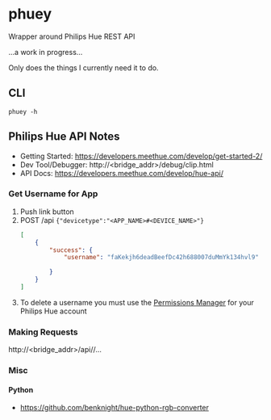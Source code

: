 # phuey
Wrapper around Philips Hue REST API

...a work in progress...

Only does the things I currently need it to do.

## CLI
`phuey -h`

## Philips Hue API Notes
* Getting Started: https://developers.meethue.com/develop/get-started-2/
* Dev Tool/Debugger: http://<bridge_addr>/debug/clip.html
* API Docs: https://developers.meethue.com/develop/hue-api/

### Get Username for App
1. Push link button
2. POST /api `{"devicetype":"<APP_NAME>#<DEVICE_NAME>"}`
    ```json
    [
        {
            "success": {
                "username": "faKekjh6deadBeefDc42h688007duMmYk134hvl9"

            }
        }
    ]
    ```
3. To delete a username you must use the [Permissions Manager](https://account.meethue.com/apps)
   for your Philips Hue account

### Making Requests
http://<bridge_addr>/api/<username>/...

### Misc
#### Python
* https://github.com/benknight/hue-python-rgb-converter

